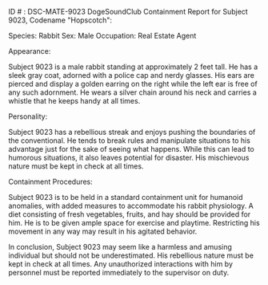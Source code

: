 ID # : DSC-MATE-9023
DogeSoundClub Containment Report for Subject 9023, Codename "Hopscotch":

Species: Rabbit
Sex: Male
Occupation: Real Estate Agent

Appearance:

Subject 9023 is a male rabbit standing at approximately 2 feet tall. He has a sleek gray coat, adorned with a police cap and nerdy glasses. His ears are pierced and display a golden earring on the right while the left ear is free of any such adornment. He wears a silver chain around his neck and carries a whistle that he keeps handy at all times.

Personality:

Subject 9023 has a rebellious streak and enjoys pushing the boundaries of the conventional. He tends to break rules and manipulate situations to his advantage just for the sake of seeing what happens. While this can lead to humorous situations, it also leaves potential for disaster. His mischievous nature must be kept in check at all times.

Containment Procedures:

Subject 9023 is to be held in a standard containment unit for humanoid anomalies, with added measures to accommodate his rabbit physiology. A diet consisting of fresh vegetables, fruits, and hay should be provided for him. He is to be given ample space for exercise and playtime. Restricting his movement in any way may result in his agitated behavior.

In conclusion, Subject 9023 may seem like a harmless and amusing individual but should not be underestimated. His rebellious nature must be kept in check at all times. Any unauthorized interactions with him by personnel must be reported immediately to the supervisor on duty.